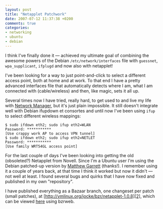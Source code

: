 ```yaml
---
layout: post
title: "Netapplet Patchwork"
date: 2007-07-12 11:37:38 +0200
comments: true
categories: 
- networking
- ubuntu
- debian
---
```


I think I've finally done it &mdash; achieved my ultimate goal of
combining the awesome powers of the Debian `/etc/network/interfaces`
file with `guessnet`, `wpa_supplicant`, `ifplugd` and now also with
netapplet!

I've been looking for a way to just point-and-click to select a
different access point, both at home and at work.  To that end I have a
pretty advanced interfaces file that automatically detects where I am,
what I am connected with (cable/wireless) and then, like magic, sets it
all up.

Several times now I have tried, really hard, to get used to and live my
life with [Network Manager][1], but it's just plain impossible.  It
still doesn't integrate well with Debian ifupdown et consortes and until
now I've been using `ifup` to select different wireless mappings:

```
$ sudo ifdown eth2; sudo ifup eth2=WLAN
Password: ***********
[Use crappy work AP to access VPN tunnel]
$ sudo ifdown eth2; sudo ifup eth2=NETLET
Password: ***********
[Use family WRT54GL access point]
```

For the last couple of days I've been looking into getting the old
(obsoleted?) Netapplet from Novell.  Since I'm a Ubuntu user I'm using
the Debian patched-up version by [Matthew Garrett][mjg59] (thanks!).  I
remember using it a couple of years back, at that time I think it worked
but now it didn't &mdash; not well at least.  I found several bugs and
quirks that I have now fixed and published in my own "repository".

I have published everything as a Bazaar branch, one changeset per patch
(small patches), at [http://vmlinux.org/jocke/bzr/netapplet-1.0.8][2],
which can be viewed [here][3] using bzrweb.

[1]: http://www.gnome.org/projects/NetworkManager/
[2]: https://web.archive.org/web/20090528101921/http://vmlinux.org/jocke/bzr/netapplet-1.0.8/
[3]: https://web.archive.org/web/20090528101921/http://vmlinux.org/jocke/bzr/
[mjg59]: http://mjg59.livejournal.com/
